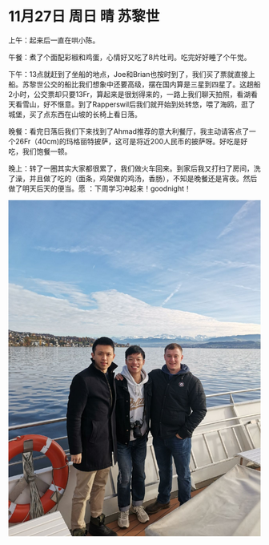 # 11月27日 周日 晴 苏黎世

上午：起来后一直在哄小陈。

午餐：煮了个面配彩椒和鸡蛋，心情好又吃了8片吐司。吃完好好睡了个午觉。

下午：13点就赶到了坐船的地点，Joe和Brian也按时到了，我们买了票就直接上船。苏黎世公交的船比我们想象中还要高级，摆在国内算是三星到四星了。这趟船2小时，公交票却只要13Fr，算起来是很划得来的，一路上我们聊天拍照，看湖看天看雪山，好不惬意。到了Rapperswil后我们就开始到处转悠，喂了海鸥，逛了城堡，买了点东西在山坡的长椅上看日落。

晚餐：看完日落后我们下来找到了Ahmad推荐的意大利餐厅，我主动请客点了一个26Fr（40cm)的玛格丽特披萨，这可是将近200人民币的披萨呀。好吃是好吃，我们饱餐一顿。

晚上：转了一圈其实大家都很累了，我们做火车回来。到家后我又打扫了房间，洗了澡，并且做了吃的（面条，鸡架做的鸡汤，香肠），不知是晚餐还是宵夜。然后做了明天后天的便当。愿 ：下周学习冲起来！goodnight！


![image](images\\6383f68751f8314ec2c16a6c.jpg)




